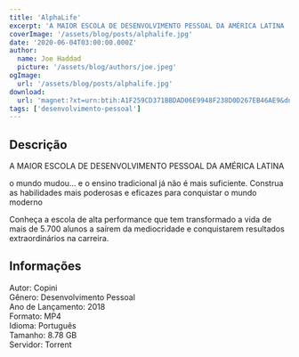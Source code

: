 ```yaml
---
title: 'AlphaLife'
excerpt: 'A MAIOR ESCOLA DE DESENVOLVIMENTO PESSOAL DA AMÉRICA LATINA  o mundo mudou… e o ensino tradicional já não é mais suficiente. Construa as habilidades mais poderosas e eficazes para conquistar o mundo moderno  Conheça a escola de alta performance que tem transformado a vida de mais'
coverImage: '/assets/blog/posts/alphalife.jpg'
date: '2020-06-04T03:00:00.000Z'
author:
  name: Joe Haddad
  picture: '/assets/blog/authors/joe.jpeg'
ogImage:
  url: '/assets/blog/posts/alphalife.jpg'
download:
  url: 'magnet:?xt=urn:btih:A1F259CD371BBDAD06E9948F238D0D267EB46AE9&dn=AlphaLife%20-%20Copini&tr=udp%3a%2f%2ftracker.openbittorrent.com%3a1337%2fannounce&tr=udp%3a%2f%2ftracker.opentrackr.org%3a1337%2fannounce'
tags: ['desenvolvimento-pessoal']
---
```

<h2>Descrição</h2>
<p></p><p>A MAIOR ESCOLA DE DESENVOLVIMENTO PESSOAL DA AMÉRICA LATINA</p><p>o mundo mudou… e o ensino tradicional já não é mais suficiente. Construa as habilidades mais poderosas e eficazes para conquistar o mundo moderno</p><p>Conheça a escola de alta performance que tem transformado a vida de mais de 5.700 alunos a saírem da mediocridade e conquistarem resultados extraordinários na carreira.</p><h2>Informações</h2><p>Autor: Copini<br/>Gênero: Desenvolvimento Pessoal<br/>Ano de Lançamento: 2018<br/>Formato: MP4<br/>Idioma: Português<br/>Tamanho: 8.78 GB<br/>Servidor: Torrent</p>